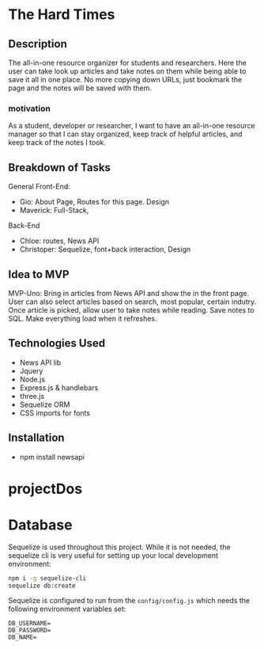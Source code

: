 # The Hard Times

## Description
The all-in-one resource organizer for students and researchers. Here the user can take look up articles and take notes on them while being able to save it all in one place. No more copying down URLs, just bookmark the page and the notes will be saved with them.

### motivation
As a student, developer or researcher, I want to have an all-in-one resource manager so that I can stay organized, keep track of helpful articles, and keep track of the notes I took. 

<!-- ### Results -->

<!-- ## User-Stories -->

## Breakdown of Tasks

General Front-End:
 - Gio: About Page, Routes for this page. Design
 - Maverick: Full-Stack, 

Back-End
 - Chloe: routes, News API
 - Christoper: Sequelize, font+back interaction, Design


## Idea to MVP
MVP-Uno: Bring in articles from News API and show the in the front page. User can also select articles based on search, most popular, certain indutry. Once article is picked, allow user to take notes while reading. Save notes to SQL. Make everything load when it refreshes.

## Technologies Used
 - News API lib
 - Jquery
 - Node.js
 - Express.js & handlebars
 - three.js
 - Sequelize ORM
 - CSS imports for fonts

## Installation

 - npm install newsapi

# projectDos

# Database

Sequelize is used throughout this project. While it is not needed, the sequelize cli is very useful for setting up your local development environment:

```bash
npm i -g sequelize-cli
sequelize db:create
```

Sequelize is configured to run from the `config/config.js` which needs the following environment variables set:

```
DB_USERNAME=
DB_PASSWORD=
DB_NAME=
```
